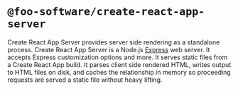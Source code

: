# `@foo-software/create-react-app-server`

Create React App Server provides server side rendering as a standalone process. Create React App Server is a Node.js [Express](https://expressjs.com/) web server. It accepts Express customization options and more. It serves static files from a Create React App build. It parses client side rendered HTML, writes output to HTML files on disk, and caches the relationship in memory so proceeding requests are served a static file without heavy lifting.
